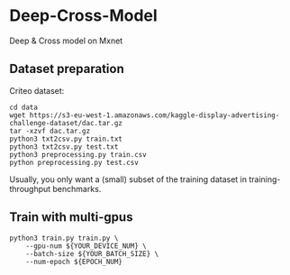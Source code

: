 # Deep-Cross-Model
Deep & Cross model on Mxnet

## Dataset preparation

Criteo dataset: 
```
cd data
wget https://s3-eu-west-1.amazonaws.com/kaggle-display-advertising-challenge-dataset/dac.tar.gz
tar -xzvf dac.tar.gz
python3 txt2csv.py train.txt
python3 txt2csv.py test.txt
python3 preprocessing.py train.csv
python preprocessing.py test.csv
```
Usually, you only want a (small) subset of the training dataset in training-throughput benchmarks.

## Train with multi-gpus

```
python3 train.py train.py \
    --gpu-num ${YOUR_DEVICE_NUM} \
    --batch-size ${YOUR_BATCH_SIZE} \
    --num-epoch ${EPOCH_NUM}
```


